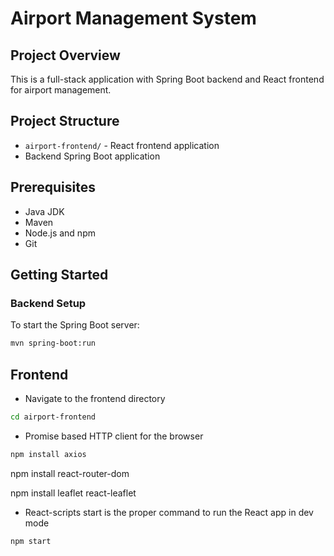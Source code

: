 # Airport Management System

## Project Overview
This is a full-stack application with Spring Boot backend and React frontend for airport management.

## Project Structure
- `airport-frontend/` - React frontend application
- Backend Spring Boot application

## Prerequisites
- Java JDK
- Maven
- Node.js and npm
- Git

## Getting Started

### Backend Setup
To start the Spring Boot server:
```bash
mvn spring-boot:run
```

## Frontend
- Navigate to the frontend directory
```bash
cd airport-frontend
``` 

- Promise based HTTP client for the browser
```bash
npm install axios
```
npm install react-router-dom

npm install leaflet react-leaflet

- React-scripts start is the proper command to run the React app in dev mode
```bash
npm start
```
